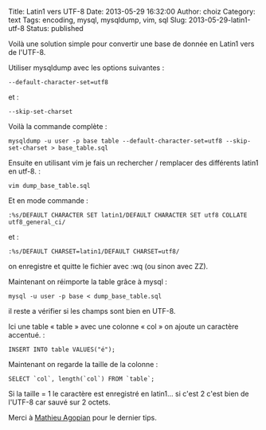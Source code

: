 Title: Latin1 vers UTF-8
Date: 2013-05-29 16:32:00
Author: choiz
Category: text
Tags: encoding, mysql, mysqldump, vim, sql
Slug: 2013-05-29-latin1-utf-8
Status: published

Voilà une solution simple pour convertir une base de donnée en Latin1
vers de l'UTF-8.

Utiliser mysqldump avec les options suivantes :

    --default-character-set=utf8

et :

    --skip-set-charset

Voilà la commande complète :

    mysqldump -u user -p base table --default-character-set=utf8 --skip-set-charset > base_table.sql

Ensuite en utilisant vim je fais un rechercher / remplacer des
différents latin1 en utf-8. :

    vim dump_base_table.sql

Et en mode commande :

    :%s/DEFAULT CHARACTER SET latin1/DEFAULT CHARACTER SET utf8 COLLATE utf8_general_ci/

et :

    :%s/DEFAULT CHARSET=latin1/DEFAULT CHARSET=utf8/

on enregistre et quitte le fichier avec :wq (ou sinon avec ZZ).

Maintenant on réimporte la table grâce à mysql :

    mysql -u user -p base < dump_base_table.sql

il reste a vérifier si les champs sont bien en UTF-8.

Ici une table « table » avec une colonne « col » on ajoute un caractère
accentué. :

    INSERT INTO table VALUES("é");

Maintenant on regarde la taille de la colonne :

    SELECT `col`, length(`col`) FROM `table`;

Si la taille = 1 le caractère est enregistré en latin1… si c'est 2 c'est
bien de l'UTF-8 car sauvé sur 2 octets.

Merci à [Mathieu
Agopian](http://agopian.info/blog/mysql-mysqldump-et-php-convertir-de-latin1-vers-utf8.html)
pour le dernier tips.
